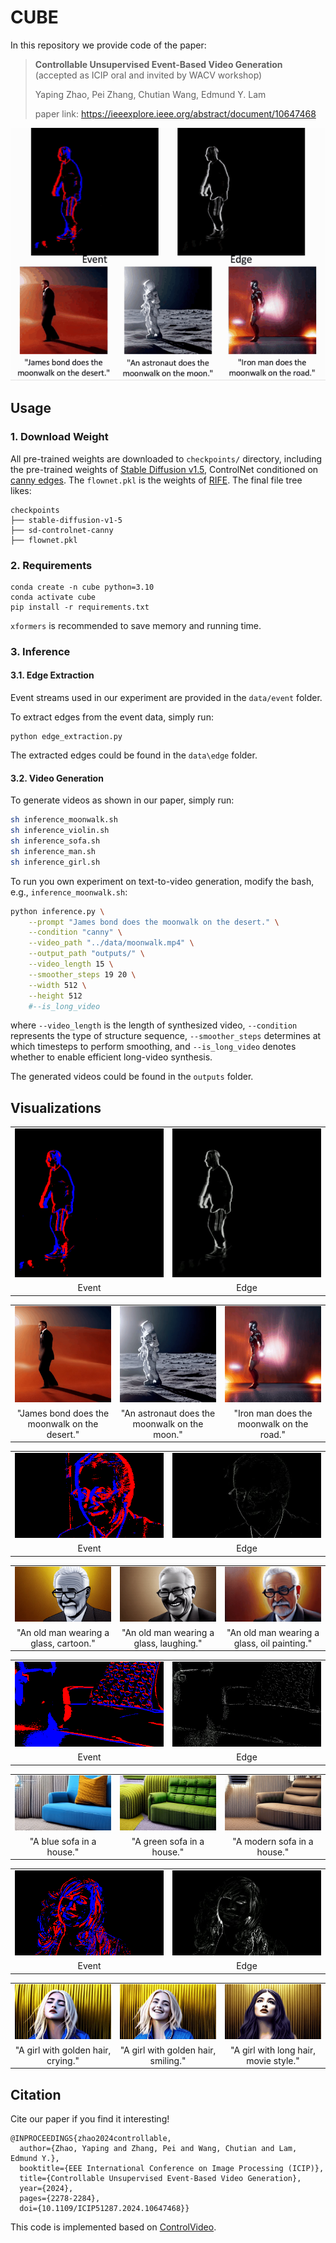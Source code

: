 # CUBE
In this repository we provide code of the paper:
> **Controllable Unsupervised Event-Based Video Generation**
> (accepted as ICIP oral and invited by WACV workshop)
> 
> Yaping Zhao, Pei Zhang, Chutian Wang, Edmund Y. Lam
> 
> paper link: https://ieeexplore.ieee.org/abstract/document/10647468

<p align="center">
  <img src="vis/teaser.gif" />
</p>

## Usage

### 1. Download Weight
All pre-trained weights are downloaded to `checkpoints/` directory, including the pre-trained weights of [Stable Diffusion v1.5](https://huggingface.co/runwayml/stable-diffusion-v1-5), ControlNet conditioned on [canny edges](https://huggingface.co/lllyasviel/sd-controlnet-canny). 
The `flownet.pkl` is the weights of [RIFE](https://github.com/megvii-research/ECCV2022-RIFE).
The final file tree likes:

```none
checkpoints
├── stable-diffusion-v1-5
├── sd-controlnet-canny
├── flownet.pkl
```

### 2. Requirements

```shell
conda create -n cube python=3.10
conda activate cube
pip install -r requirements.txt
```
`xformers` is recommended to save memory and running time.

### 3. Inference

#### 3.1. Edge Extraction
Event streams used in our experiment are provided in the `data/event` folder.

To extract edges from the event data, simply run:
```
python edge_extraction.py
```
The extracted edges could be found in the `data\edge` folder.

#### 3.2. Video Generation

To generate videos as shown in our paper, simply run:
```bash
sh inference_moonwalk.sh
sh inference_violin.sh
sh inference_sofa.sh
sh inference_man.sh
sh inference_girl.sh
```
To run you own experiment on text-to-video generation, modify the bash, e.g., `inference_moonwalk.sh`:
```bash
python inference.py \
    --prompt "James bond does the moonwalk on the desert." \
    --condition "canny" \
    --video_path "../data/moonwalk.mp4" \
    --output_path "outputs/" \
    --video_length 15 \
    --smoother_steps 19 20 \
    --width 512 \
    --height 512
    #--is_long_video
```
where `--video_length` is the length of synthesized video, `--condition` represents the type of structure sequence,
`--smoother_steps` determines at which timesteps to perform smoothing, and `--is_long_video` denotes whether to enable efficient long-video synthesis.

The generated videos could be found in the `outputs` folder.

## Visualizations

<table class="center">
<tr>
  <td width=50% align="center"><img src="vis/moonwalk_event.gif" raw=true></td>
  <td width=50% align="center"><img src="vis/moonwalk_edge.gif" raw=true></td>
</tr>
<tr>
  <td width=50% align="center">Event</td>
  <td width=50% align="center">Edge</td>
</tr>

</table>
<table>
 <tr>
	<td width=30% align="center"><img src="vis/moonwalk_video1.gif" raw=true></td>
  <td width=30% align="center"><img src="vis/moonwalk_video2.gif" raw=true></td>
	<td width=30% align="center"><img src="vis/moonwalk_video3.gif" raw=true></td>
</tr>
<tr>
  <td width=30% align="center">"James bond does the moonwalk on the desert."</td>
  <td width=30% align="center">"An astronaut does the moonwalk on the moon."</td>
  <td width=30% align="center">"Iron man does the moonwalk on the road."</td>
</tr>
</table>

<table class="center">
<tr>
  <td width=50% align="center"><img src="vis/old_man_event.gif" raw=true></td>
  <td width=50% align="center"><img src="vis/old_man_edge.gif" raw=true></td>
</tr>
<tr>
  <td width=50% align="center">Event</td>
  <td width=50% align="center">Edge</td>
</tr>

</table>
<table>
 <tr>
	<td width=30% align="center"><img src="vis/old_man_video1.gif" raw=true></td>
  <td width=30% align="center"><img src="vis/old_man_video2.gif" raw=true></td>
	<td width=30% align="center"><img src="vis/old_man_video3.gif" raw=true></td>
</tr>
<tr>
  <td width=30% align="center">"An old man wearing a glass, cartoon."</td>
  <td width=30% align="center">"An old man wearing a glass, laughing."</td>
  <td width=30% align="center">"An old man wearing a glass, oil painting."</td>
</tr>
</table>

<table class="center">
<tr>
  <td width=50% align="center"><img src="vis/sofa_event.gif" raw=true></td>
  <td width=50% align="center"><img src="vis/sofa_edge.gif" raw=true></td>
</tr>
<tr>
  <td width=50% align="center">Event</td>
  <td width=50% align="center">Edge</td>
</tr>

</table>
<table>
 <tr>
	<td width=30% align="center"><img src="vis/sofa_video1.gif" raw=true></td>
  <td width=30% align="center"><img src="vis/sofa_video2.gif" raw=true></td>
	<td width=30% align="center"><img src="vis/sofa_video3.gif" raw=true></td>
</tr>
<tr>
  <td width=30% align="center">"A blue sofa in a house."</td>
  <td width=30% align="center">"A green sofa in a house."</td>
  <td width=30% align="center">"A modern sofa in a house."</td>
</tr>
</table>

<table class="center">
<tr>
  <td width=50% align="center"><img src="vis/girl_event.gif" raw=true></td>
  <td width=50% align="center"><img src="vis/girl_edge.gif" raw=true></td>
</tr>
<tr>
  <td width=50% align="center">Event</td>
  <td width=50% align="center">Edge</td>
</tr>

</table>
<table>
 <tr>
	<td width=30% align="center"><img src="vis/girl_video1.gif" raw=true></td>
  <td width=30% align="center"><img src="vis/girl_video2.gif" raw=true></td>
	<td width=30% align="center"><img src="vis/girl_video3.gif" raw=true></td>
</tr>
<tr>
  <td width=30% align="center">"A girl with golden hair, crying."</td>
  <td width=30% align="center">"A girl with golden hair, smiling."</td>
  <td width=30% align="center">"A girl with long hair, movie style."</td>
</tr>
</table>

## Citation
Cite our paper if you find it interesting!
```
@INPROCEEDINGS{zhao2024controllable,
  author={Zhao, Yaping and Zhang, Pei and Wang, Chutian and Lam, Edmund Y.},
  booktitle={EEE International Conference on Image Processing (ICIP)}, 
  title={Controllable Unsupervised Event-Based Video Generation}, 
  year={2024},
  pages={2278-2284},
  doi={10.1109/ICIP51287.2024.10647468}}
```

This code is implemented based on [ControlVideo](https://github.com/YBYBZhang/ControlVideo).